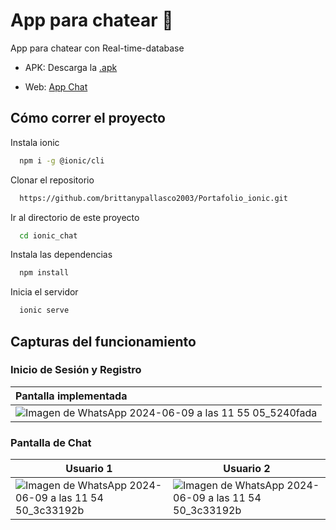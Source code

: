 # App para chatear 📲

App para chatear con Real-time-database
 
- APK: Descarga la [.apk](src/assets/app-debug.apk)

- Web: [App Chat](https://chat-ionic-45fef.web.app/)


## Cómo correr el proyecto

Instala ionic

```bash
  npm i -g @ionic/cli 
```


Clonar el repositorio

```bash
  https://github.com/brittanypallasco2003/Portafolio_ionic.git
```

Ir al directorio de este proyecto

```bash
  cd ionic_chat
```

Instala las dependencias

```bash
  npm install
```

Inicia el servidor

```bash
  ionic serve
```

## Capturas del funcionamiento

### Inicio de Sesión y Registro

|Pantalla implementada|
|:---|
|![Imagen de WhatsApp 2024-06-09 a las 11 55 05_5240fada](https://github.com/brittanypallasco2003/Portafolio_ionic/assets/117743650/b524afcd-70e1-496f-bab2-5431a323ec95)|


### Pantalla de Chat
|Usuario 1|Usuario 2|
|---|---|
|![Imagen de WhatsApp 2024-06-09 a las 11 54 50_3c33192b](https://github.com/brittanypallasco2003/Portafolio_ionic/assets/117743650/9508c10e-f320-4214-ba19-fae70099d864)|![Imagen de WhatsApp 2024-06-09 a las 11 54 50_3c33192b](https://github.com/brittanypallasco2003/Portafolio_ionic/assets/117743650/8143bdb8-e2c2-4954-9c76-96dcb0088539)|



